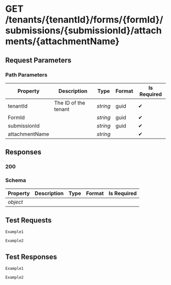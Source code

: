 # **GET**  /tenants/{tenantId}/forms/{formId}/submissions/{submissionId}/attachments/{attachmentName}

## __Request Parameters__

### Path Parameters

   | Property     | Description          | Type     | Format | Is Required |
   | ------------ | -------------------- | -------- | ------ | ----------- |
   | tenantId     | The ID of the tenant | _string_ | guid   | ✔           |
   | FormId       |                      | _string_ | guid   | ✔           |
   | submissionId |                      | _string_ | guid   | ✔           |
   | attachmentName |                      | _string_ |    | ✔           |

## __Responses__

### __200__

### Schema

| Property     | Description | Type          | Format | Is Required |
| ------------ | ----------- | ------------- | ------ | ----------- |
| _object_     |             |               |        |             |

## __Test Requests__

```cURL tab= 
Example1
```

```C# tab=
Example2
```

## __Test Responses__

```cURL tab= 
Example1
```

```C# tab=
Example2
```
